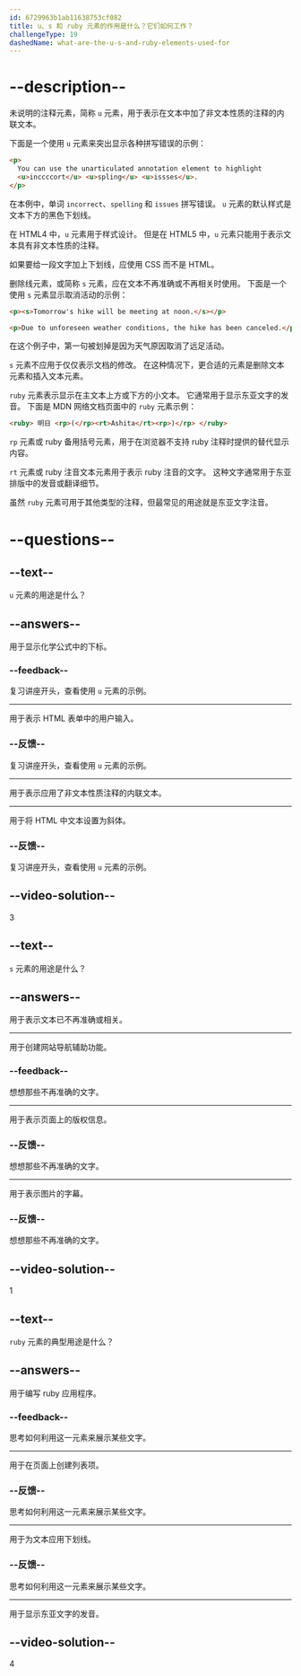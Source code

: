 ```yaml
---
id: 6729963b1ab11638753cf082
title: u、s 和 ruby 元素的作用是什么？它们如何工作？
challengeType: 19
dashedName: what-are-the-u-s-and-ruby-elements-used-for
---
```


# --description--

未说明的注释元素，简称 `u` 元素，用于表示在文本中加了非文本性质的注释的内联文本。

下面是一个使用 `u` 元素来突出显示各种拼写错误的示例：

```html
<p>
  You can use the unarticulated annotation element to highlight
  <u>inccccort</u> <u>spling</u> <u>issses</u>.
</p>
```

在本例中，单词 `incorrect`、`spelling` 和 `issues` 拼写错误。 `u` 元素的默认样式是文本下方的黑色下划线。

在 HTML4 中，`u` 元素用于样式设计。 但是在 HTML5 中，`u` 元素只能用于表示文本具有非文本性质的注释。

如果要给一段文字加上下划线，应使用 CSS 而不是 HTML。

删除线元素，或简称 `s` 元素，应在文本不再准确或不再相关时使用。 下面是一个使用 `s` 元素显示取消活动的示例：

```html
<p><s>Tomorrow's hike will be meeting at noon.</s></p>

<p>Due to unforeseen weather conditions, the hike has been canceled.</p>
```

在这个例子中，第一句被划掉是因为天气原因取消了远足活动。

`s` 元素不应用于仅仅表示文档的修改。 在这种情况下，更合适的元素是删除文本元素和插入文本元素。

`ruby` 元素表示显示在主文本上方或下方的小文本。 它通常用于显示东亚文字的发音。 下面是 MDN 网络文档页面中的 `ruby` 元素示例：

```html
<ruby> 明日 <rp>(</rp><rt>Ashita</rt><rp>)</rp> </ruby>
```

`rp` 元素或 ruby 备用括号元素，用于在浏览器不支持 ruby 注释时提供的替代显示内容。

`rt` 元素或 ruby 注音文本元素用于表示 ruby 注音的文字。 这种文字通常用于东亚排版中的发音或翻译细节。

虽然 `ruby` 元素可用于其他类型的注释，但最常见的用途就是东亚文字注音。

# --questions--

## --text--

`u` 元素的用途是什么？

## --answers--

用于显示化学公式中的下标。

### --feedback--

复习讲座开头，查看使用 `u` 元素的示例。

---

用于表示 HTML 表单中的用户输入。

### --反馈--

复习讲座开头，查看使用 `u` 元素的示例。

---

用于表示应用了非文本性质注释的内联文本。

---

用于将 HTML 中文本设置为斜体。

### --反馈--

复习讲座开头，查看使用 `u` 元素的示例。

## --video-solution--

3

## --text--

`s` 元素的用途是什么？

## --answers--

用于表示文本已不再准确或相关。

---

用于创建网站导航辅助功能。

### --feedback--

想想那些不再准确的文字。

---

用于表示页面上的版权信息。

### --反馈--

想想那些不再准确的文字。

---

用于表示图片的字幕。

### --反馈--

想想那些不再准确的文字。

## --video-solution--

1

## --text--

`ruby` 元素的典型用途是什么？

## --answers--

用于编写 ruby 应用程序。

### --feedback--

思考如何利用这一元素来展示某些文字。

---

用于在页面上创建列表项。

### --反馈--

思考如何利用这一元素来展示某些文字。

---

用于为文本应用下划线。

### --反馈--

思考如何利用这一元素来展示某些文字。

---

用于显示东亚文字的发音。

## --video-solution--

4
